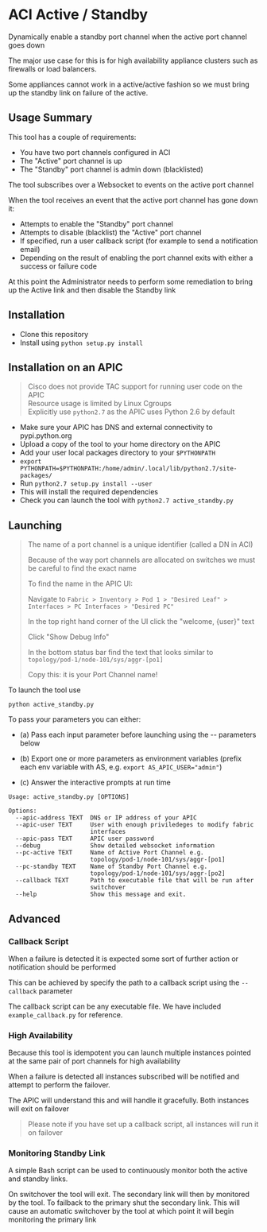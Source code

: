 # ACI Active / Standby 
Dynamically enable a standby port channel when the active port channel goes down

The major use case for this is for high availability appliance clusters such as firewalls or load balancers.  

Some appliances cannot work in a active/active fashion so we must bring up the standby link on failure of the active.

## Usage Summary
This tool has a couple of requirements:

- You have two port channels configured in ACI
- The "Active" port channel is up
- The "Standby" port channel is admin down (blacklisted)

The tool subscribes over a Websocket to events on the active port channel

When the tool receives an event that the active port channel has gone down it: 

- Attempts to enable the "Standby" port channel
- Attempts to disable (blacklist) the "Active" port channel
- If specified, run a user callback script (for example to send a notification email)
- Depending on the result of enabling the port channel exits with either a success or failure code

At this point the Administrator needs to perform some remediation to bring up the Active link and then disable the Standby link


## Installation

- Clone this repository
- Install using `python setup.py install`

## Installation on an APIC  

> Cisco does not provide TAC support for running user code on the APIC  
> Resource usage is limited by Linux Cgroups   
> Explicitly use `python2.7` as the APIC uses Python 2.6 by default

- Make sure your APIC has DNS and external connectivity to pypi.python.org
- Upload a copy of the tool to your home directory on the APIC
- Add your user local packages directory to your `$PYTHONPATH` 
- `export PYTHONPATH=$PYTHONPATH:/home/admin/.local/lib/python2.7/site-packages/`
- Run `python2.7 setup.py install --user`
- This will install the required dependencies
- Check you can launch the tool with `python2.7 active_standby.py`

## Launching
> The name of a port channel is a unique identifier (called a DN in ACI)
> 
> Because of the way port channels are allocated on switches we must be careful to find the exact name
> 
> To find the name in the APIC UI:
> 
> Navigate to `Fabric > Inventory > Pod 1 > "Desired Leaf" > Interfaces > PC Interfaces > "Desired PC"`
> 
> In the top right hand corner of the UI click the "welcome, {user}" text
> 
> Click "Show Debug Info"
> 
> In the bottom status bar find the text that looks similar to `topology/pod-1/node-101/sys/aggr-[po1]`
> 
> Copy this: it is your Port Channel name!

To launch the tool use  

`python active_standby.py`

To pass your parameters you can either:

- (a) Pass each input parameter before launching using the -- parameters below 

- (b) Export one or more parameters as environment variables 
	(prefix each env variable with AS, e.g. `export AS_APIC_USER="admin"`)  
  
- (c) Answer the interactive prompts at run time
 
```
Usage: active_standby.py [OPTIONS]

Options:
  --apic-address TEXT  DNS or IP address of your APIC
  --apic-user TEXT     User with enough priviledeges to modify fabric
                       interfaces
  --apic-pass TEXT     APIC user password
  --debug              Show detailed websocket information
  --pc-active TEXT     Name of Active Port Channel e.g.
                       topology/pod-1/node-101/sys/aggr-[po1]
  --pc-standby TEXT    Name of Standby Port Channel e.g.
                       topology/pod-1/node-101/sys/aggr-[po2]
  --callback TEXT      Path to executable file that will be run after
                       switchover
  --help               Show this message and exit.
```

## Advanced

### Callback Script
When a failure is detected it is expected some sort of further action or notification should be performed

This can be achieved by specify the path to a callback script using the `--callback` parameter

The callback script can be any executable file. We have included `example_callback.py` for reference.

### High Availability
Because this tool is idempotent you can launch multiple instances pointed at the same pair of port channels for high availability

When a failure is detected all instances subscribed will be notified and attempt to perform the failover.

The APIC will understand this and will handle it gracefully. Both instances will exit on failover

> Please note if you have set up a callback script, all instances will run it on failover

### Monitoring Standby Link
A simple Bash script can be used to continuously monitor both the active and standby links.

On switchover the tool will exit. The secondary link will then by monitored by the tool. To failback to the primary shut the secondary link. This will cause an automatic switchover by the tool at which point it will begin monitoring the primary link